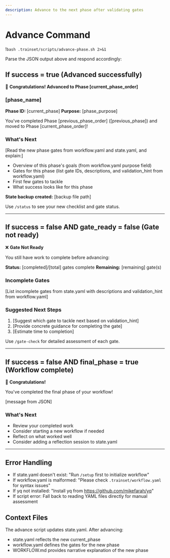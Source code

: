 ```yaml
---
description: Advance to the next phase after validating gates
---
```


# Advance Command

!`bash .trainset/scripts/advance-phase.sh 2>&1`

Parse the JSON output above and respond accordingly:

## If success = true (Advanced successfully)

🎉 **Congratulations! Advanced to Phase [current_phase_order]**

### [phase_name]

**Phase ID:** [current_phase]
**Purpose:** [phase_purpose]

You've completed Phase [previous_phase_order] ([previous_phase]) and moved to Phase [current_phase_order]!

### What's Next

[Read the new phase gates from workflow.yaml and state.yaml, and explain:]
- Overview of this phase's goals (from workflow.yaml purpose field)
- Gates for this phase (list gate IDs, descriptions, and validation_hint from workflow.yaml)
- First few gates to tackle
- What success looks like for this phase

**State backup created:** [backup file path]

Use `/status` to see your new checklist and gate status.

---

## If success = false AND gate_ready = false (Gate not ready)

❌ **Gate Not Ready**

You still have work to complete before advancing:

**Status:** [completed]/[total] gates complete
**Remaining:** [remaining] gate(s)

### Incomplete Gates
[List incomplete gates from state.yaml with descriptions and validation_hint from workflow.yaml]

### Suggested Next Steps
1. [Suggest which gate to tackle next based on validation_hint]
2. [Provide concrete guidance for completing the gate]
3. [Estimate time to completion]

Use `/gate-check` for detailed assessment of each gate.

---

## If success = false AND final_phase = true (Workflow complete)

🎉 **Congratulations!**

You've completed the final phase of your workflow!

[message from JSON]

### What's Next
- Review your completed work
- Consider starting a new workflow if needed
- Reflect on what worked well
- Consider adding a reflection session to state.yaml

---

## Error Handling

- If state.yaml doesn't exist: "Run `/setup` first to initialize workflow"
- If workflow.yaml is malformed: "Please check `.trainset/workflow.yaml` for syntax issues"
- If yq not installed: "Install yq from https://github.com/mikefarah/yq"
- If script error: Fall back to reading YAML files directly for manual assessment

## Context Files

The advance script updates state.yaml. After advancing:
- state.yaml reflects the new current_phase
- workflow.yaml defines the gates for the new phase
- WORKFLOW.md provides narrative explanation of the new phase
